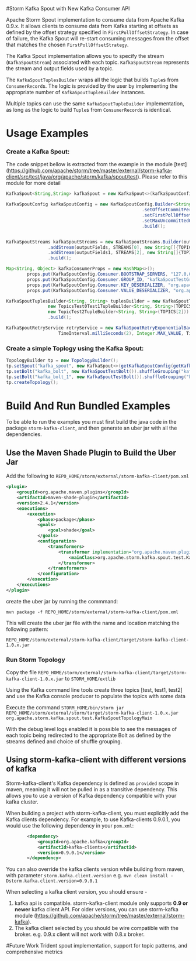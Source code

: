 #Storm Kafka Spout with New Kafka Consumer API

Apache Storm Spout implementation to consume data from Apache Kafka 0.9.x. It allows 
clients to consume data from Kafka starting at offsets as defined by the offset strategy specified in `FirstPollOffsetStrategy`. 
In case of failure, the Kafka Spout will re-start consuming messages from the offset that matches the chosen `FirstPollOffsetStrategy`.

The Kafka Spout implementation allows you to specify the stream (`KafkaSpoutStream`) associated with each topic. `KafkaSpoutStream` represents the stream and output fields used by a topic.

The `KafkaSpoutTuplesBuilder` wraps all the logic that builds `Tuple`s from `ConsumerRecord`s. The logic is provided by the user by implementing the appropriate number of `KafkaSpoutTupleBuilder` instances.

Multiple topics can use the same `KafkaSpoutTupleBuilder` implementation, as long as the logic to build `Tuple`s from `ConsumerRecord`s is identical.

# Usage Examples

### Create a Kafka Spout:

The code snippet bellow is extracted from the example in the module [test] (https://github.com/apache/storm/tree/master/external/storm-kafka-client/src/test/java/org/apache/storm/kafka/spout/test). Please refer to this module for more detail

```java
KafkaSpout<String,String> kafkaSpout = new KafkaSpout<>(kafkaSpoutConfig);

KafkaSpoutConfig kafkaSpoutConfig = new KafkaSpoutConfig.Builder<String, String>(kafkaConsumerProps, kafkaSpoutStreams, tuplesBuilder, retryService)
                                                    .setOffsetCommitPeriodMs(10_000)
                                                    .setFirstPollOffsetStrategy(EARLIEST)
                                                    .setMaxUncommittedOffsets(250)
                                                    .build();


KafkaSpoutStreams kafkaSpoutStreams = new KafkaSpoutStreams.Builder(outputFields, STREAMS[0], new String[]{TOPICS[0], TOPICS[1]})
                .addStream(outputFields, STREAMS[0], new String[]{TOPICS[2]})  // contents of topic test2 sent to test_stream
                .addStream(outputFields1, STREAMS[2], new String[]{TOPICS[2]})  // contents of topic test2 sent to test2_stream
                .build();

Map<String, Object> kafkaConsumerProps = new HashMap<>();
        props.put(KafkaSpoutConfig.Consumer.BOOTSTRAP_SERVERS, "127.0.0.1:9092");
        props.put(KafkaSpoutConfig.Consumer.GROUP_ID, "kafkaSpoutTestGroup");
        props.put(KafkaSpoutConfig.Consumer.KEY_DESERIALIZER, "org.apache.kafka.common.serialization.StringDeserializer");
        props.put(KafkaSpoutConfig.Consumer.VALUE_DESERIALIZER, "org.apache.kafka.common.serialization.StringDeserializer");

KafkaSpoutTuplesBuilder<String, String> tuplesBuilder = new KafkaSpoutTuplesBuilder.Builder<>(
                new TopicsTest0Test1TupleBuilder<String, String>(TOPICS[0], TOPICS[1]),
                new TopicTest2TupleBuilder<String, String>(TOPICS[2]))
                .build();

KafkaSpoutRetryService retryService = new KafkaSpoutRetryExponentialBackoff(new TimeInterval(500, TimeUnit.MICROSECONDS),
                    TimeInterval.milliSeconds(2), Integer.MAX_VALUE, TimeInterval.seconds(10));
```
 
### Create a simple Toplogy using the Kafka Spout:

```java
TopologyBuilder tp = new TopologyBuilder();
tp.setSpout("kafka_spout", new KafkaSpout<>(getKafkaSpoutConfig(getKafkaSpoutStreams())), 1);
tp.setBolt("kafka_bolt", new KafkaSpoutTestBolt()).shuffleGrouping("kafka_spout", STREAMS[0]);
tp.setBolt("kafka_bolt_1", new KafkaSpoutTestBolt()).shuffleGrouping("kafka_spout", STREAMS[2]);
tp.createTopology();
```

# Build And Run Bundled Examples  
To be able to run the examples you must first build the java code in the package `storm-kafka-client`, 
and then generate an uber jar with all the dependencies.

## Use the Maven Shade Plugin to Build the Uber Jar

Add the following to `REPO_HOME/storm/external/storm-kafka-client/pom.xml`
```xml
<plugin>
    <groupId>org.apache.maven.plugins</groupId>
    <artifactId>maven-shade-plugin</artifactId>
    <version>2.4.1</version>
    <executions>
        <execution>
            <phase>package</phase>
            <goals>
                <goal>shade</goal>
            </goals>
            <configuration>
                <transformers>
                    <transformer implementation="org.apache.maven.plugins.shade.resource.ManifestResourceTransformer">
                        <mainClass>org.apache.storm.kafka.spout.test.KafkaSpoutTopologyMain</mainClass>
                    </transformer>
                </transformers>
            </configuration>
        </execution>
    </executions>
</plugin>
```

create the uber jar by running the commmand:

`mvn package -f REPO_HOME/storm/external/storm-kafka-client/pom.xml`

This will create the uber jar file with the name and location matching the following pattern:
 
`REPO_HOME/storm/external/storm-kafka-client/target/storm-kafka-client-1.0.x.jar`

### Run Storm Topology

Copy the file `REPO_HOME/storm/external/storm-kafka-client/target/storm-kafka-client-1.0.x.jar` to `STORM_HOME/extlib`

Using the Kafka command line tools create three topics [test, test1, test2] and use the Kafka console producer to populate the topics with some data 

Execute the command `STORM_HOME/bin/storm jar REPO_HOME/storm/external/storm/target/storm-kafka-client-1.0.x.jar org.apache.storm.kafka.spout.test.KafkaSpoutTopologyMain`

With the debug level logs enabled it is possible to see the messages of each topic being redirected to the appropriate Bolt as defined 
by the streams defined and choice of shuffle grouping.

## Using storm-kafka-client with different versions of kafka

Storm-kafka-client's Kafka dependency is defined as `provided` scope in maven, meaning it will not be pulled in
as a transitive dependency. This allows you to use a version of Kafka dependency compatible with your kafka cluster.

When building a project with storm-kafka-client, you must explicitly add the Kafka clients dependency. For example, to
use Kafka-clients 0.9.0.1, you would use the following dependency in your `pom.xml`:

```xml
        <dependency>
            <groupId>org.apache.kafka</groupId>
            <artifactId>kafka-clients</artifactId>
            <version>0.9.0.1</version>
        </dependency>
```

You can also override the kafka clients version while building from maven, with parameter `storm.kafka.client.version`
e.g. `mvn clean install -Dstorm.kafka.client.version=0.9.0.1`

When selecting a kafka client version, you should ensure -
 1. kafka api is compatible. storm-kafka-client module only supports **0.9 or newer** kafka client API. For older versions,
 you can use storm-kafka module (https://github.com/apache/storm/tree/master/external/storm-kafka).
 2. The kafka client selected by you should be wire compatible with the broker. e.g. 0.9.x client will not work with
 0.8.x broker.


#Future Work
Trident spout implementation, support for topic patterns, and comprehensive metrics

